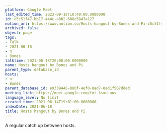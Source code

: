 ```yaml
---
platform: Google Meet
last_edited_time: 2023-09-18T10:49:00.0000000
id: c5c51f47-bb17-444c-a802-688e5847a127
notion_url: https://www.notion.so/Hosts-hangout-by-Bones-and-Pi-c5c51f47bb17444ca802688e5847a127
archived: false
object: page
tags:
- Talk
- 2021-06-18
- π
- Bones
talktime: 2021-06-18T20:00:00.0000000
name: Hosts hangout by Bones and Pi
parent_type: database_id
hosts:
- π
- Bones
parent_database_id: e9339446-880f-4ef0-8ad7-8ad1f507dded
meeting_link: https://meet.google.com/fmt-ksxu-uuv
language_level: No limit
created_time: 2021-06-14T19:01:00.0000000
indexDate: 2021-06-18
title: Hosts hangout by Bones and Pi
---
```


A regular catch up between hosts.


